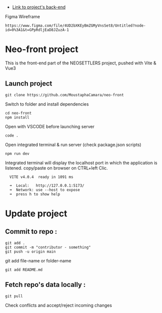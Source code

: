 
- [Link to project's back-end](https://github.com/SebastienHerbreteau/Neo-back)

Figma Wireframe
```
https://www.figma.com/file/4UD2bXKEyBmZGMyVnsSet8/Untitled?node-id=0%3A1&t=GPpRdljEaD8JZuzA-1
```

# Neo-front project

This is the front-end part of the NEOSETTLERS project, pushed with Vite & Vue3

## Launch project

```
git clone https://github.com/MoustaphaCamara/neo-front
```

Switch to folder and install dependencies

```
cd neo-front
npm install
```
Open with VSCODE before launching server
```
code .
```
Open integrated terminal & run server (check package.json scripts)

```
npm run dev
```

Integrated terminal will display the localhost port in which the application is listened. copy/paste on browser on CTRL+left Clic.

```
  VITE v4.0.4  ready in 1091 ms

  ➜  Local:   http://127.0.0.1:5173/
  ➜  Network: use --host to expose
  ➜  press h to show help

```

# Update project

## Commit to repo :

```
git add .
git commit -m "contributor - something"
git push -u origin main
```
git add file-name or folder-name <br />
```
git add README.md
```
## Fetch repo's data locally :

```
git pull
```
Check conflicts and accept/reject incoming changes
